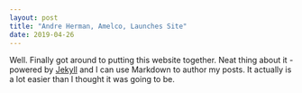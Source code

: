 ```yaml
---
layout: post
title: "Andre Herman, Amelco, Launches Site"
date: 2019-04-26
---
```


Well. Finally got around to putting this website together. 
Neat thing about it - powered by [Jekyll](http://jekyllrb.com) and I can use Markdown to author my posts. 
It actually is a lot easier than I thought it was going to be.
